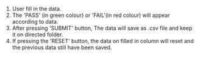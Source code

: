 1. User fill in the data.
2. The 'PASS' (in green colour) or 'FAIL'(in red colour) will appear according to data.
3. After pressing 'SUBMIT' button, The data will save as .csv file and keep it on directed folder.
4. If pressing the 'RESET' button, the data on filled in column will reset and the previous data still have been saved.
